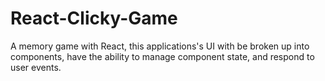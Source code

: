 # React-Clicky-Game
A memory game with React, this applications's UI with be broken up into components, have the ability to manage component state, and respond to user events.
